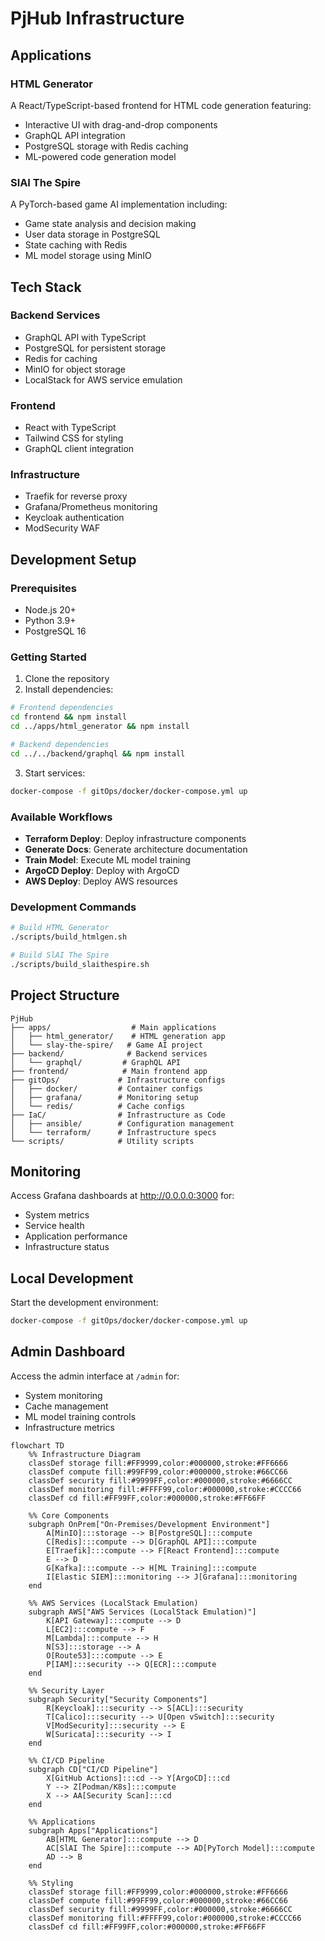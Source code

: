 # PjHub Infrastructure

## Applications

### HTML Generator
A React/TypeScript-based frontend for HTML code generation featuring:
- Interactive UI with drag-and-drop components
- GraphQL API integration
- PostgreSQL storage with Redis caching
- ML-powered code generation model

### SlAI The Spire
A PyTorch-based game AI implementation including:
- Game state analysis and decision making
- User data storage in PostgreSQL
- State caching with Redis
- ML model storage using MinIO

## Tech Stack

### Backend Services
- GraphQL API with TypeScript
- PostgreSQL for persistent storage
- Redis for caching
- MinIO for object storage
- LocalStack for AWS service emulation

### Frontend
- React with TypeScript
- Tailwind CSS for styling
- GraphQL client integration

### Infrastructure
- Traefik for reverse proxy
- Grafana/Prometheus monitoring
- Keycloak authentication
- ModSecurity WAF

## Development Setup

### Prerequisites
- Node.js 20+
- Python 3.9+
- PostgreSQL 16

### Getting Started
1. Clone the repository
2. Install dependencies:
```bash
# Frontend dependencies
cd frontend && npm install
cd ../apps/html_generator && npm install

# Backend dependencies
cd ../../backend/graphql && npm install
```

3. Start services:
```bash
docker-compose -f gitOps/docker/docker-compose.yml up
```

### Available Workflows
- **Terraform Deploy**: Deploy infrastructure components
- **Generate Docs**: Generate architecture documentation
- **Train Model**: Execute ML model training
- **ArgoCD Deploy**: Deploy with ArgoCD
- **AWS Deploy**: Deploy AWS resources

### Development Commands
```bash
# Build HTML Generator
./scripts/build_htmlgen.sh

# Build SlAI The Spire
./scripts/build_slaithespire.sh
```

## Project Structure
```
PjHub
├── apps/                  # Main applications
│   ├── html_generator/    # HTML generation app
│   └── slay-the-spire/   # Game AI project
├── backend/              # Backend services
│   └── graphql/         # GraphQL API
├── frontend/            # Main frontend app
├── gitOps/             # Infrastructure configs
│   ├── docker/         # Container configs
│   ├── grafana/        # Monitoring setup
│   └── redis/          # Cache configs
├── IaC/                # Infrastructure as Code
│   ├── ansible/        # Configuration management
│   └── terraform/      # Infrastructure specs
└── scripts/            # Utility scripts
```

## Monitoring
Access Grafana dashboards at http://0.0.0.0:3000 for:
- System metrics
- Service health
- Application performance
- Infrastructure status

## Local Development
Start the development environment:
```bash
docker-compose -f gitOps/docker/docker-compose.yml up
```

## Admin Dashboard
Access the admin interface at `/admin` for:
- System monitoring
- Cache management
- ML model training controls
- Infrastructure metrics

```mermaid
flowchart TD
    %% Infrastructure Diagram
    classDef storage fill:#FF9999,color:#000000,stroke:#FF6666
    classDef compute fill:#99FF99,color:#000000,stroke:#66CC66
    classDef security fill:#9999FF,color:#000000,stroke:#6666CC
    classDef monitoring fill:#FFFF99,color:#000000,stroke:#CCCC66
    classDef cd fill:#FF99FF,color:#000000,stroke:#FF66FF

    %% Core Components
    subgraph OnPrem["On-Premises/Development Environment"]
        A[MinIO]:::storage --> B[PostgreSQL]:::compute
        C[Redis]:::compute --> D[GraphQL API]:::compute
        E[Traefik]:::compute --> F[React Frontend]:::compute
        E --> D
        G[Kafka]:::compute --> H[ML Training]:::compute
        I[Elastic SIEM]:::monitoring --> J[Grafana]:::monitoring
    end

    %% AWS Services (LocalStack Emulation)
    subgraph AWS["AWS Services (LocalStack Emulation)"]
        K[API Gateway]:::compute --> D
        L[EC2]:::compute --> F
        M[Lambda]:::compute --> H
        N[S3]:::storage --> A
        O[Route53]:::compute --> E
        P[IAM]:::security --> Q[ECR]:::compute
    end

    %% Security Layer
    subgraph Security["Security Components"]
        R[Keycloak]:::security --> S[ACL]:::security
        T[Calico]:::security --> U[Open vSwitch]:::security
        V[ModSecurity]:::security --> E
        W[Suricata]:::security --> I
    end

    %% CI/CD Pipeline
    subgraph CD["CI/CD Pipeline"]
        X[GitHub Actions]:::cd --> Y[ArgoCD]:::cd
        Y --> Z[Podman/K8s]:::compute
        X --> AA[Security Scan]:::cd
    end

    %% Applications
    subgraph Apps["Applications"]
        AB[HTML Generator]:::compute --> D
        AC[SlAI The Spire]:::compute --> AD[PyTorch Model]:::compute
        AD --> B
    end

    %% Styling
    classDef storage fill:#FF9999,color:#000000,stroke:#FF6666
    classDef compute fill:#99FF99,color:#000000,stroke:#66CC66
    classDef security fill:#9999FF,color:#000000,stroke:#6666CC
    classDef monitoring fill:#FFFF99,color:#000000,stroke:#CCCC66
    classDef cd fill:#FF99FF,color:#000000,stroke:#FF66FF